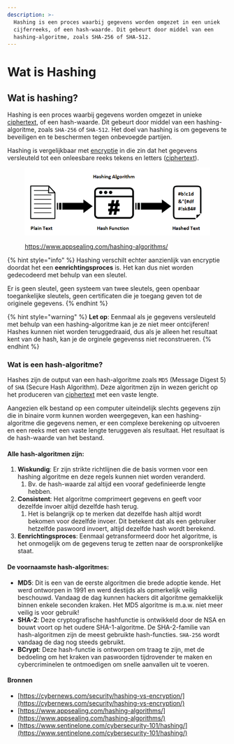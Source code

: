 ```yaml
---
description: >-
  Hashing is een proces waarbij gegevens worden omgezet in een uniek
  cijferreeks, of een hash-waarde. Dit gebeurt door middel van een
  hashing-algoritme, zoals SHA-256 of SHA-512.
---
```


# Wat is Hashing

## Wat is hashing?

Hashing is een proces waarbij gegevens worden omgezet in unieke [ciphertext](../wat-is-cryptografie/ciphertext.md), of een hash-waarde. Dit gebeurt door middel van een hashing-algoritme, zoals `SHA-256` of `SHA-512`. Het doel van hashing is om gegevens te beveiligen en te beschermen tegen onbevoegde partijen.

Hashing is vergelijkbaar met [encryptie](../wat-is-cryptografie/encryptie.md) in die zin dat het gegevens versleuteld tot een onleesbare reeks tekens en letters ([ciphertext](../wat-is-cryptografie/ciphertext.md)).

<figure><img src="../../.gitbook/assets/image.png" alt=""><figcaption><p><a href="https://www.appsealing.com/hashing-algorithms/">https://www.appsealing.com/hashing-algorithms/</a></p></figcaption></figure>

{% hint style="info" %}
Hashing verschilt echter aanzienlijk van encryptie doordat het een **eenrichtingsproces** is. Het kan dus niet worden gedecodeerd met behulp van een sleutel.

Er is geen sleutel, geen systeem van twee sleutels, geen openbaar toegankelijke sleutels, geen certificaten die je toegang geven tot de originele gegevens.
{% endhint %}

{% hint style="warning" %}
**Let op**: Eenmaal als je gegevens versleuteld met behulp van een hashing-algoritme kan je ze niet meer ontcijferen! Hashes kunnen niet worden teruggedraaid, dus als je alleen het resultaat kent van de hash, kan je de orginele gegevenss niet reconstrueren.
{% endhint %}

### Wat is een hash-algoritme?&#x20;

Hashes zijn de output van een hash-algoritme zoals `MD5` (Message Digest 5) of `SHA` (Secure Hash Algorithm). Deze algoritmen zijn in wezen gericht op het produceren van [ciphertext](../wat-is-cryptografie/ciphertext.md) met een vaste lengte.

Aangezien elk bestand op een computer uiteindelijk slechts gegevens zijn die in binaire vorm kunnen worden weergegeven, kan een hashing-algoritme die gegevens nemen, er een complexe berekening op uitvoeren en een reeks met een vaste lengte teruggeven als resultaat. Het resultaat is de hash-waarde van het bestand.

#### Alle hash-algoritmen zijn:

1. **Wiskundig**: Er zijn strikte richtlijnen die de basis vormen voor een hashing algoritme en deze regels kunnen niet worden veranderd.
   1. Bv. de hash-waarde zal altijd een vooraf gedefinieerde lengte hebben.
2. **Consistent**: Het algoritme comprimeert gegevens en geeft voor dezelfde invoer altijd dezelfde hash terug.
   1. &#x20;Het is belangrijk op te merken dat dezelfde hash altijd wordt bekomen voor dezelfde invoer. Dit betekent dat als een gebruiker hetzelfde paswoord invoert, altijd dezelfde hash wordt berekend.
3. **Eenrichtingsproces**: Eenmaal getransformeerd door het algoritme, is het onmogelijk om de gegevens terug te zetten naar de oorspronkelijke staat.

#### De voornaamste hash-algoritmes:

* **MD5**: Dit is een van de eerste algoritmen die brede adoptie kende. Het werd ontworpen in 1991 en werd destijds als opmerkelijk veilig beschouwd. Vandaag de dag kunnen hackers dit algoritme gemakkelijk binnen enkele seconden kraken. Het MD5 algoritme is m.a.w. niet meer veilig is voor gebruik!
* **SHA-2**: Deze cryptografische hashfunctie is ontwikkeld door de NSA en bouwt voort op het oudere SHA-1-algoritme. De SHA-2-familie van hash-algoritmen zijn de meest gebruikte hash-functies. `SHA-256` wordt vandaag de dag nog steeds gebruikt.
* **BCrypt**:  Deze hash-functie is ontworpen om traag te zijn, met de bedoeling om het kraken van paswoorden tijdrovender te maken en cybercriminelen te ontmoedigen om snelle aanvallen uit te voeren.

#### Bronnen

* [https://cybernews.com/security/hashing-vs-encryption/](https://cybernews.com/security/hashing-vs-encryption/)
* [https://www.appsealing.com/hashing-algorithms/](https://www.appsealing.com/hashing-algorithms/)
* [https://www.sentinelone.com/cybersecurity-101/hashing/](https://www.sentinelone.com/cybersecurity-101/hashing/)
